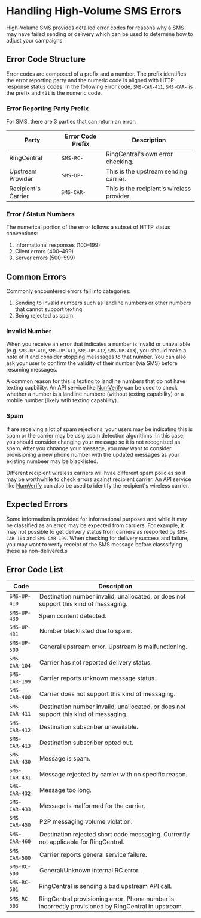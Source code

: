# Handling High-Volume SMS Errors

High-Volume SMS provides detailed error codes for reasons why a SMS may have failed sending or delivery which can be used to determine how to adjust your campaigns.

## Error Code Structure

Error codes are composed of a prefix and a number. The prefix identifies the error reporting party and the numeric code is aligned with HTTP response status codes. In the following error code, `SMS-CAR-411`, `SMS-CAR-` is the prefix and `411` is the numeric code.

### Error Reporting Party Prefix

For SMS, there are 3 parties that can return an error:

| Party | Error Code Prefix | Description |
|-|-|-|
| RingCentral | `SMS-RC-` | RingCentral's own error checking. |
| Upstream Provider | `SMS-UP-` | This is the upstream sending carrier. |
| Recipient's Carrier | `SMS-CAR-` | This is the recipient's wireless provider. |

### Error / Status Numbers

The numerical portion of the error follows a subset of HTTP status conventions:

1. Informational responses (100–199)
1. Client errors (400–499)
1. Server errors (500–599)

## Common Errors

Commonly encountered errors fall into categories:

1. Sending to invalid numbers such as landline numbers or other numbers that cannot support texting.
1. Being rejected as spam.

### Invalid Number

When you receive an error that indicates a number is invalid or unavailable (e.g. `SMS-UP-410`, `SMS-UP-411`, `SMS-UP-412`, `SMS-UP-413`), you should make a note of it and consider stopping messsages to that number. You can also ask your user to confirm the validity of their number (via SMS) before resuming messages.

A common reason for this is texting to landline numbers that do not have texting capbiliity. An API service like [NumVerify](https://numverify.com/) can be used to check whether a number is a landline numbere (without texting capability) or a mobile number (likely wtih texting capability).

### Spam

If are receiving a lot of spam rejections, your users may be indicating this is spam or the carrier may be usig spam detection algorithms. In this case, you should consider changing your message so it is not recognized as spam. After you chnange your message, you may want to consider provisioning a new phone number with the updated messages as your existing numbeer may be blacklisted.

Different recipient wireless carriers will hvae different spam policies so it may be worthwhile to check errors against recipient carrier. An API service like [NumVerify](https://numverify.com/) can also be used to identify the recipient's wireless carrier.

## Expected Errors

Some information is provided for informational purposes and while it may be classified as an error, may be expected from  carriers. For example, it may not possible to get delivery status from carriers as reeported by `SMS-CAR-104` and `SMS-CAR-199`. When checking for delivery success and failure, you may want to verify receipt of the SMS message before classsifying these as non-delivered.s

## Error Code List

| Code | Description |
|-|-|
| `SMS-UP-410` | Destination number invalid, unallocated, or does not support this kind of messaging. |
| `SMS-UP-430` | Spam content detected. |
| `SMS-UP-431` | Number blacklisted due to spam. |
| `SMS-UP-500` | General upstream error. Upstream is malfunctioning. |
| `SMS-CAR-104` | Carrier has not reported delivery status. |
| `SMS-CAR-199` | Carrier reports unknown message status. |
| `SMS-CAR-400` | Carrier does not support this kind of messaging. |
| `SMS-CAR-411` | Destination number invalid, unallocated, or does not support this kind of messaging. |
| `SMS-CAR-412` | Destination subscriber unavailable. |
| `SMS-CAR-413` | Destination subscriber opted out. |
| `SMS-CAR-430` | Message is spam. |
| `SMS-CAR-431` | Message rejected by carrier with no specific reason. |
| `SMS-CAR-432` | Message too long. |
| `SMS-CAR-433` | Message is malformed for the carrier. |
| `SMS-CAR-450` | P2P messaging volume violation. |
| `SMS-CAR-460` | Destination rejected short code messaging. Currently not applicable for RingCentral. |
| `SMS-CAR-500` | Carrier reports general service failure. |
| `SMS-RC-500` | General/Unknown internal RC error. |
| `SMS-RC-501` | RingCentral is sending a bad upstream API call. |			
| `SMS-RC-503` | RingCentral provisioning error. Phone number is incorrectly provisioned by RingCentral in upstream. |
